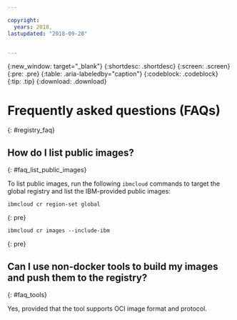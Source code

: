 ```yaml
---

copyright:
  years: 2018, 
lastupdated: "2018-09-28"


---
```


{:new_window: target="_blank"}
{:shortdesc: .shortdesc}
{:screen: .screen}
{:pre: .pre}
{:table: .aria-labeledby="caption"}
{:codeblock: .codeblock}
{:tip: .tip}
{:download: .download}


# Frequently asked questions (FAQs)
{: #registry_faq}


## How do I list public images?
{: #faq_list_public_images}

To list public images, run the following `ibmcloud` commands to target the global registry and list the IBM-provided public images:

```
ibmcloud cr region-set global
```
{: pre}

```
ibmcloud cr images --include-ibm
```
{: pre}


## Can I use non-docker tools to build my images and push them to the registry?
{: #faq_tools}

Yes, provided that the tool supports OCI image format and protocol.
